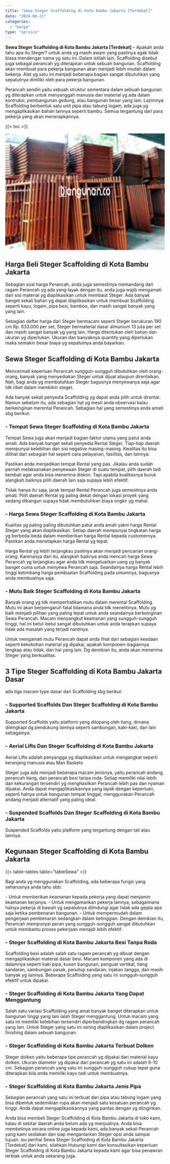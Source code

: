 ```yaml
---
title: "Sewa Steger Scaffolding di Kota Bambu Jakarta [Terdekat]"
date: "2024-06-21"
categories: 
  - "harga"
type: "service"
---
```


**Sewa Steger Scaffolding di Kota Bambu Jakarta \[Terdekat\]** – Apakah anda tahu apa itu Steger? untuk anda yg masih awam yang pastinya agak tidak biasa mendengar nama yg satu ini. Dalam istilah lain, Scaffolding disebut juga sebagai perancah yg diterapkan untuk sebuah bangunan. Scaffolding akan membuat para pekerja bangunan akan menjadi lebih mudah dalam bekerja. Alat yg satu ini menjadi beberapa bagian sangat dibutuhkan yang sepatutnya dimiliki oleh para pekerja bangunan.

Perancah sendiri yaitu sebuah struktur sementara dalam sebuah bangunan yg diterapkan untuk menyanggah manusia dan material yg ada dalam kontruksi, pembangunan gedung, atau bangunan besar yang lain. Lazimnya Scaffolding berbentuk satu unit pipa atau tabung logam, ada juga yg mengaplikasikan bahan lainnya seperti bambu. Semua tergantung dari para pekerja yang akan menerapkannya.

{{< toc >}}

![Sewa Steger Scaffolding di Kota Bambu Jakarta [Terdekat]](/images/sewa-scaffolding-steger-13.png)

## Harga Beli Steger Scaffolding di Kota Bambu Jakarta

Sebagian soal harga Perancah, anda juga semestinya memandang dari ragam Perancah yg ada yang layak dengan itu, anda juga wajib mengamati dari sisi material yg diaplikasikan untuk membaut Steger. Ada banyak banget sekali bahan yg dapat diaplikasikan untuk membuat Scaffolding seperti kayu, logam, pipa besi, bamboo, dan masih sangat banyak yang yang lain.

Sebagian daftar harga dari Steger bermacam seperti Steger berukuran 190 cm Rp. 633.000 per set, Steger bermaterial dasar almunium 13 juta per set dan masih sangat banyak yg yang lain. Harga ditentukan oleh bahan dan ukuran yg diperlukan. Ukuran dan banyaknya quantity yang diperlukan maka semakin besar biaya yg sepatutnya anda bayarkan.

## Sewa Steger Scaffolding di Kota Bambu Jakarta

Mencermati keperluan Perancah sungguh-sungguh dibutuhkan oleh orang-orang, banyak yang menyediakan Steger untuk dijual ataupun direntalkan. Nah, bagi anda yg membutuhkan Steger bagusnya menyewanya saja agar tdk ribet dalam membikin steger.

Ada banyak sekali penyedia Scaffolding yg dapat anda pilih untuk dirental. Namun sebelum itu, ada sebagian hal yg mesti anda observasi kalau berkeinginan merental Perancah. Sebagian hal yang semestinya anda amati sbg berikut:

### \- Tempat Sewa Steger Scaffolding di Kota Bambu Jakarta

Tempat Sewa juga akan menjadi bagian faktor utama yang patut anda amati. Ada banyak banget sekali penyedia Rental Steger. Tiap-tiap daerah mempunyai kelebihan dan sisi negative masing-masing. Kwalitas itu bisa dilihat dari sebagian hal seperti cara pelayanan, fasilitas, dan lainnya.

Pastikan anda menjadikan tempat Rental yang pas. Jikalau anda sudah pernah melaksanakan penyewaan Steger di suatu tempat, pilih daerah tadi kembali agar anda bisa menerima diskon. Tapi apabila kualitasnya buruk alangkah baiknya pilih daerah lain saja supaya lebih efektif.

Tidak hanya itu saja, jarak tempat Rental Perancah juga semestinya anda amati. Pilih daerah Rental yg paling dekat dengan lokasi proyek yang sedang dibangun supaya tidak membutuhkan biaya ongkir yg mahal.

### \- Harga Sewa Steger Scaffolding di Kota Bambu Jakarta

Kualitas yg paling paling dibutuhkan patut anda amati yakni harga Rental Steger yang akan diaplikasikan. Setiap daerah mempunyai tingkatan harga yg berbeda-beda dalam memberikan harga Rental kepada customernya. Pastikan anda menetapkan harga Rental yg tepat.

Harga Rental yg lebih terjangkau pastinya akan menjadi pencarian orang-orang. Karenanya dari itu, alangkah baiknya anda mencari harga Sewa Perancah yg terjangkau agar anda tdk mengeluarkan uang yg banyak banget cuma untuk menyewa Perancah saja. Seandainya harga Rental lebih tinggi ketimbang harga pembuatan Scaffolding pada umumnya, bagusnya anda membuatnya saja.

### \- Mutu Baik Steger Scaffolding di Kota Bambu Jakarta

Banyak orang yg tdk memperhatikan mutu dalam merental Scaffolding. Mutu ini akan berpengaruh fatal bilamana anda tdk menelitinya. Mutu yg baik menjadi pilihan yang paling tepat untuk anda seandainya berkeinginan Sewa Perancah. Macam menyangkut keamanan yang sungguh-sungguh tinggi, hal ini betul-betul sangat dibutuhkan untuk anda terapkan supaya tidak ada masalah yang terjadi nantinya.

Untuk mengamati mutu Perancah dapat anda lihat dari sebagian keadaan seperti kekokohan material yg dipakai, apakah komponen-bagiannya lengkap atau tidak, dan hal yang lain. Dg demikian itu, anda akan menerima Steger yang berkualitas.

## 3 Tipe Steger Scaffolding di Kota Bambu Jakarta Dasar

ada tiga macam type dasar dari Scaffolding sbg berikut:

### \- Supported Scaffolds Dan Steger Scaffolding di Kota Bambu Jakarta

Supported Scaffolds yaitu platform yang ditopang oleh tiang, dimana dilengkapi dg pendukung lainnya seperti sambungan, kaki-kaki, dan lain sebagainya.

### \- Aerial Lifts Dan Steger Scaffolding di Kota Bambu Jakarta

Aerial Lifts adalah penyangga yg diaplikasikan untuk mengangkat seperti keranjang manusia atau Man Baskets

Steger juga ada menjadi beberapa macam jenisnya, yaitu perancah andang, perancah tiang, dan perancah besi tanpa roda. Setiap memiliki nilai lebih dan kekurangan tersendiri yg menghasilkan Perancah lebih pas dan nyaman dipakai. Anda dapat mengaplikasikannya yang layak dengan keperluan, seperti halnya untuk bangunan tempat tinggal, menggunakan Perancah andang menjadi alternatif yang paling ideal.

### \- Suspended Scaffolds Dan Steger Scaffolding di Kota Bambu Jakarta

Suspended Scaffolds yaitu platform yang tergantung dengan tali atau lainnya.

## Kegunaan Steger Scaffolding di Kota Bambu Jakarta

{{< table-tables table="tableSewa" >}}

Bagi anda yg menggunakan Scaffolding, ada beberapa fungsi yang seharusnya anda tahu sbb:

\- Untuk memberikan keamanan kepada pekerja yang dapat menjamin keamanan kerjanya. - Untuk mengamankan pekerja lainnya, sebagaimana halnya pekerja di bawah yg sepatutnya dilindungi agar tidak ada gejala apa saja ketika pembenaran bangunan. - Untuk mempermudah dalam pengerjaan pembenaran sedangkan dalam ketinggian. Dengan demikian itu, Perancah mempunyai peran yang sungguh-sungguh sangat dibutuhkan untuk membantu proses pekerjaan menajdi lebih efektif.

### \- Steger Scaffolding di Kota Bambu Jakarta Besi Tanpa Roda

Scaffolding besi adalah salah satu ragam perancah yg dibuat dengan mengaplikasikan material dasar besi. Macam komponen yang ada di dalamnya seperti kaki pipa, kusen bangunan, penguat vertikal, tiang sandaran, sambungan pasak, penutup sandaran, injakan tangga, dan masih banyak yg lainnya. Beberapa Scaffolding yang satu ini sungguh-sungguh efektif untuk dipakai.

### \- Steger Scaffolding di Kota Bambu Jakarta Yang Dapat Menggantung

Salah satu variasi Scaffolding yang amat banyak banget diterapkan untuk bangunan tinggi yang lain ialah Steger menggantung. Untuk macam yang satu ini memiliki kelebihan tersendiri diperbandingkan dg ragam perancah yang lain. Untuk Steger yang satu ini sering diaplikasikan dalam project finishing dalam sebuah bangunan.

### \- Steger Scaffolding di Kota Bambu Jakarta Terbuat Dolken

Steger dolken yaitu beberapa tipe perancah yg dipakai dari material kayu dolken. Ukuran diameter yg dipakai dari perancah yg satu ini adalah 6-10 cm. Sebagian perancah yang satu ini sungguh-sungguh cukup tepat guna diterapkan bila anda memiliki kayu tadi untuk membuatnya.

### \- Steger Scaffolding di Kota Bambu Jakarta Jenis Pipa

Sebagian perancah yang satu ini terbuat dari pipa atau tabung logam yang bisa dibentuk sedemikian rupa akan menjadi satu kesatuan perancah yg tinggi. Anda dapat mengaplikasikannya yang pantas dengan yg diinginkan.

Anda bisa membeli Steger Scaffolding di Kota Bambu Jakarta di toko kami, kalau di sekitar daerah anda belum ada yg menjualnya. Anda bisa membelinya secara online juga kepada kami, ada banyak sekali Perancah yang kami sediakan dan siap mengantarkan Steger opsi anda sampai tujuan. isu perihal Sewa Steger Scaffolding di Kota Bambu Jakarta \[Terdekat\] dari kami, silahkan Hubungi kami dan konsultasikan keperluan Steger Scaffolding di Kota Bambu Jakarta kepada kami agar bisa penawran terbiak untuk anda sekarang juga.
